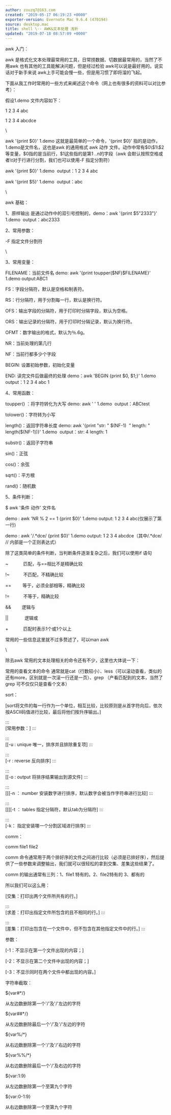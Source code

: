 ```yaml
---
author: zouzq7@163.com
created: "2019-05-17 06:19:23 +0000"
exporter-version: Evernote Mac 9.6.4 (470194)
source: desktop.mac
title: shell \-- AWK&文本处理 浅析
updated: "2019-07-18 08:57:09 +0000"
---
```


<div>

awk 入门：

</div>

<div>

awk
是格式化文本处理最常用的工具，日常捞数据、切数据最常用的，当然了不用awk
也有其他的工具能解决问题，但是经过检验
awk可以说是最好用的。说实话对于新手来说
awk上手可能会慢一些，但是用习惯了即将溜的飞起。

</div>

<div>

下面从我工作时常用的一些方式来阐述这个命令（网上也有很多的资料可以对比参考）：

</div>

<div>

假设1.demo 文件内容如下：

</div>

<div>

1 2 3 4 abc

</div>

<div>

1 2 3 4 abcdce

</div>

<div>

\

</div>

<div>

awk \'{print \$0}\' 1.demo 这就是最简单的一个命令，\'{print \$0}\'
指的是动作，1.demo是文件名，这也是awk 的通用格式 awk 动作
文件。动作中常有\$0\\\$1\\\$2 等变量，\$0指的是当前行，\$1这些指的是第1
..n的字段（awk 会默认按照空格或者\\t对于行进行分割，我们也可以使用-F
指定分割符）

</div>

<div>

awk \'{print \$0}\' 1.demo  output：1 2 3 4 abc

</div>

<div>

awk \'{print \$5}\' 1.demo  output：abc

</div>

<div>

\

</div>

<div>

awk 基础：

</div>

<div>

1、原样输出 是通过动作中的双引号控制的，demo：awk \'{print
\$5\"2333\"}\' 1.demo  output：abc2333

</div>

<div>

2、常用参数：

</div>

<div>

-F 指定文件分割符

</div>

<div>

\

</div>

<div>

3、常用变量：

</div>

<div>

FILENAME：当前文件名 demo: awk \'{print toupper(\$NF)\$FILENAME}\'
1.demo output:ABC1

</div>

<div>

FS：字段分隔符，默认是空格和制表符。

</div>

<div>

RS：行分隔符，用于分割每一行，默认是换行符。

</div>

<div>

OFS：输出字段的分隔符，用于打印时分隔字段，默认为空格。

</div>

<div>

ORS：输出记录的分隔符，用于打印时分隔记录，默认为换行符。

</div>

<div>

OFMT：数字输出的格式，默认为％.6g。

</div>

<div>

NR：当前处理的第几行

</div>

<div>

NF：当前行都多少个字段

</div>

<div>

BEGIN: 设置初始参数，初始化变量

</div>

<div>

END: 读完文件后做最终的处理 demo：awk \'BEGIN {print \$0,
\$1;}\' 1.demo output：1 2 3 4 abc 1

</div>

<div>

4、常用函数：

</div>

<div>

toupper() ：将字符转化为大写 demo: awk \' \'
1.demo  output：ABCtest

</div>

<div>

tolower()：字符转为小写

</div>

<div>

length()：返回字符串长度 demo: awk \'{print \"str: \" \$(NF-1)  \"
length: \" length(\$(NF-1))}\' 1.demo  output：str: 4 length: 1

</div>

<div>

substr()：返回子字符串

</div>

<div>

sin()：正弦

</div>

<div>

cos()：余弦

</div>

<div>

sqrt()：平方根

</div>

<div>

rand()：随机数

</div>

<div>

5、条件判断：

</div>

<div>

\$ awk \'条件 动作\' 文件名

</div>

<div>

demo : awk \'NR % 2 == 1 {print \$0}\' 1.demo output: 1 2 3 4
abc(仅展示了第一行)

</div>

<div>

demo : awk \'/.\*dce/ {print \$0}\' 1.demo output: 1 2 3 4
abcdce（其中/.\*dce/ // 内部是一个正则表达式）

</div>

<div>

除了这类简单的条件判断，当判断条件逐渐复杂之后，我们可以使用if 语句

</div>

<div>

\~            匹配，与==相比不是精确比较

</div>

<div>

!\~           不匹配，不精确比较

</div>

<div>

==         等于，必须全部相等，精确比较

</div>

<div>

!=           不等于，精确比较

</div>

<div>

&&　     逻辑与

</div>

<div>

\|\|             逻辑或

</div>

<div>

+            匹配时表示1个或1个以上

</div>

<div>

常用的一些信息这里就不过多赘述了，可以man awk

</div>

<div>

\

</div>

<div>

除去awk 常用的文本处理相关的命令还有不少，这里也大体说一下：

</div>

<div>

常用的查看文本的命令
通常就是cat（行数较小）、less（可以滚动查看，类似的还有more，区别就是一次滚一行还是一页）、grep
（产看匹配到的文本，当然了grep 可不仅仅只是查看个文本）

</div>

<div>

sort：

</div>

<div>

[sort将文件的每一行作为一个单位，相互比较，比较原则是从首字符向后，依次按ASCII码值进行比较，最后将他们按升序输出。] 

</div>

:::  
[常用参数：] 
:::

:::  
[[-u : unique
唯一，排序并且排除重复项] 
:::

:::  
[-r : reverse
反向排序] 
:::

:::  
[[-o : output
将排序结果输出到源文件] 
:::

:::  
[[[-n ： number
安装数字进行排序，默认数字会被当作字符串进行比较] 
:::

:::  
[[[[-t ： tables
指定分隔符，默认tab为分隔符] 
:::

:::  
[-k：
指定安装哪一个分割区域进行排序] 
:::

<div>

comm：

</div>

<div>

comm file1 file2

</div>

<div>

comm
命令通常用于两个排好序的文件之间进行比较（必须是已排好序），然后提供了一些参数来调整输出，我们就可以很轻松的拿到交集、差集这些结果了。

</div>

<div>

comm 的输出通常有三列：1、file1 特有的。2、file2特有的 3、都有的

</div>

<div>

所以我们可以这么用：

</div>

<div>

[交集：打印出两个文件所共有的行。] 

</div>

:::  
[求差：打印出指定文件所包含的且不相同的行。] 
:::

:::  
[差集：打印出包含在一个文件中，但不包含在其他指定文件中的行。] 
:::

<div>

参数：

</div>

<div>

[-1：不显示在第一个文件出现的内容；] 

</div>

<div>

[-2：不显示在第二个文件中出现的内容；] 

</div>

<div>

[-3：不显示同时在两个文件中都出现的内容。] 

</div>

<div>

字符串截取：

</div>

<div>

\${var#\*/}

</div>

<div>

从左边数删除第一个'/'及'/'左边的字符

</div>

<div>

\${var##\*/}

</div>

<div>

从左边数删除最后一个'/'及'/'左边的字符

</div>

<div>

\${var%/\*}

</div>

<div>

从右边数删除第一个'/'及'/'右边的字符

</div>

<div>

\${var%%/\*}

</div>

<div>

从右边数删除最后一个'/'及右边的字符

</div>

<div>

\${var:1:9}

</div>

<div>

从左边数删除第一个至第九个字符

</div>

<div>

\${var:0-1:9}

</div>

<div>

从右边数删除第一个至第九个字符

</div>
